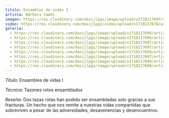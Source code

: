 ```yaml
---
titulo: Ensambles de vidas I
artista: Bárbara Camhi
imagen: https://res.cloudinary.com/dasijlpgz/image/upload/v1718217697/artistas/B%C3%A1rbara%20Camhi/Tazones%20rotos%20ensamblados/P1090639.jpg
video: https://res.cloudinary.com/dasijlpgz/video/upload/v1718217676/artistas/B%C3%A1rbara%20Camhi/Tazones%20rotos%20ensamblados/tazones_rotos_web-2.mp4
galeria:
  - https://res.cloudinary.com/dasijlpgz/image/upload/v1718217696/artistas/B%C3%A1rbara%20Camhi/Tazones%20rotos%20ensamblados/P1090633.jpg
  - https://res.cloudinary.com/dasijlpgz/image/upload/v1718217696/artistas/B%C3%A1rbara%20Camhi/Tazones%20rotos%20ensamblados/P1090637.jpg
  - https://res.cloudinary.com/dasijlpgz/image/upload/v1718217697/artistas/B%C3%A1rbara%20Camhi/Tazones%20rotos%20ensamblados/P1090643.jpg
  - https://res.cloudinary.com/dasijlpgz/image/upload/v1718217697/artistas/B%C3%A1rbara%20Camhi/Tazones%20rotos%20ensamblados/P1090644.jpg
  - https://res.cloudinary.com/dasijlpgz/image/upload/v1718217698/artistas/B%C3%A1rbara%20Camhi/Tazones%20rotos%20ensamblados/P1090646.jpg
  - https://res.cloudinary.com/dasijlpgz/image/upload/v1718217697/artistas/B%C3%A1rbara%20Camhi/Tazones%20rotos%20ensamblados/P1090639.jpg
  - https://res.cloudinary.com/dasijlpgz/image/upload/v1718217699/artistas/B%C3%A1rbara%20Camhi/Tazones%20rotos%20ensamblados/P1090649.jpg
  - https://res.cloudinary.com/dasijlpgz/image/upload/v1718217698/artistas/B%C3%A1rbara%20Camhi/Tazones%20rotos%20ensamblados/P1090647.jpg
---
```

*Título:* Ensambles de vidas I

*Técnica:* Tazones rotos ensamblados

*Reseña:* Dos tazas rotas han podido ser ensambladas solo gracias a sus fracturas. Un hecho que nos remite a nuestras vidas compartidas que sobreviven a pesar de las adversidades, desavenencias y desencuentros.
